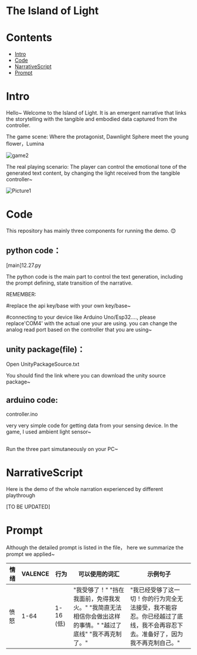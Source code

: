 # The Island of Light

# Contents
- [Intro](#Intro)
- [Code](#code)
- [NarrativeScript](#narrativescript)
- [Prompt](#prompt)

# Intro

Hello~ Welcome to the Island of Light. It is an emergent narrative that links the storytelling with the tangible and embodied data captured from the controller. 

The game scene:
Where the protagonist, Dawnlight Sphere meet the young flower，Lumina
  
![game2](https://github.com/ZhenYoyo/TheIslandofLight/assets/138093070/616e0e6c-b85b-4761-bdf9-d986d99172bd)

The real playing scenario:
The player can control the emotional tone of the generated text content, by changing the light received from the tangible controller~

![Picture1](https://github.com/ZhenYoyo/TheIslandofLight/assets/138093070/2e4255b4-e723-400f-8e90-b854b9187d0e)


# Code
This repository has mainly three components for running the demo. 😊

## python code：
[main]12.27.py

The python code is the main part to control the text generation, including the prompt defining, state transition of the narrative.

REMEMBER: 

#replace the api key/base with your own key/base~

#connecting to your device like Arduino Uno/Esp32...., please replace'COM4' with the actual one your are using. you can change the analog read port based on the controller that you are using~


## unity package(file)：

Open UnityPackageSource.txt

You should find the link where you can download the unity source package~ 

## arduino code:

controller.ino

very very simple code for getting data from your sensing device. In the game, I used ambient light sensor~


##
Run the three part simutaneously on your PC~



# NarrativeScript

Here is the demo of the whole narration experienced by different playthrough

[TO BE UPDATED]

# Prompt

Although the detailed prompt is listed in the file， here we summarize the prompt we applied~

| 情绪  | VALENCE | 行为                                        | 可以使用的词汇                                | 示例句子                                                                                             |
|-------|---------|---------------------------------------------|---------------------------------------------|----------------------------------------------------------------------------------------------------|
| 愤怒  | 1-64    | 1-16 (低)                                    | "我受够了！" "挡在我面前，免得我发火。" "我简直无法相信你会做出这样的事情。" "越过了底线" "我不再克制了。" | "我已经受够了这一切！你的行为完全无法接受，我不能容忍。你已经越过了底线，我不会再容忍下去。准备好了，因为我不再克制自己。" |

